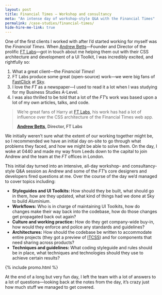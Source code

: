```yaml
---
layout: post
title: Financial Times – Workshop and consultancy
meta: "An intense day of workshop-style Q&A with the Financial Times"
permalink: /case-studies/financial-times/
hide-hire-me-link: true
---
```


One of the first clients I worked with after I’d started working for myself was
the <cite>Financial Times</cite>. When
[Andrew Betts](https://twitter.com/triblondon)—Founder and Director of the
prolific [FT Labs](http://labs.ft.com/)—got in touch about me helping them out
with their CSS architecture and development of a UI Toolkit, I was incredibly
excited, and rightfully so:

1. What a great client—the <cite>Financial Times</cite>!
2. FT Labs produce some great (open-source) work—we were big fans of
   [FastClick](https://github.com/ftlabs/fastclick) at
   [Sky](/case-studies/bskyb/).
3. I love the <cite>FT</cite> as a newspaper—I used to read it a lot when I was
   studying for my Business Studies A-Level.
4. I was also thrilled to be told that a lot of the <cite>FT</cite>’s work was
   based upon a lot of my own articles, talks, and code.

<blockquote class="pull-quote  pull-quote--context-alt">
  <p>We’re great fans of Harry at <a href="http://labs.ft.com/">FT Labs</a>, his
     work has had a lot of influence over the CSS architecture of the Financial
     Times web app.</p>
  <b class="pull-quote__source"><a href="https://twitter.com/triblondon">Andrew
     Betts</a>, Director, FT Labs</b>
</blockquote>

We initially weren’t sure what the extent of our working together might be, so I
recommended we have an initial day on-site to go through what problems they
faced, and how we might be able to solve them. On the day, I woke at 0440 and
made my way from Leeds down to the capital to join Andrew and the team at the
<cite>FT</cite> offices in London.

This initial day turned into an intensive, all-day workshop- and
consultancy-style Q&A session as Andrew and some of the <cite>FT</cite>’s core
designers and developers fired questions at me. Over the course of the day we’d
managed to cover topics including:

* **Styleguides and UI Toolkits:** How should they be built, what should go in
  them, how are they updated, what kind of things had we done at Sky to build
  <cite>Aluminium</cite>.
* **Workflows:** Who is in charge of maintaining UI Toolkits, how do changes
  make their way back into the codebase, how do those changes get propagated
  back out again?
* **Culture and working practice:** How do they get company-wide buy-in, how
  would they enforce and police any standards and guidelines?
* **Architectures:** How should the codebase be written to accommodate entire
  projects (they got a preview of [ITCSS](http://itcss.io)) and for components
  that need sharing across products?
* **Techniques and guidelines:** What coding styleguide and rules should be in
  place, what techniques and technologies should they use to achieve certain
  results?

{% include promo.html %}

At the end of a long but very fun day, I left the team with a lot of answers to
a lot of questions—looking back at the notes from the day, it’s crazy just how
much stuff we managed to get covered.
